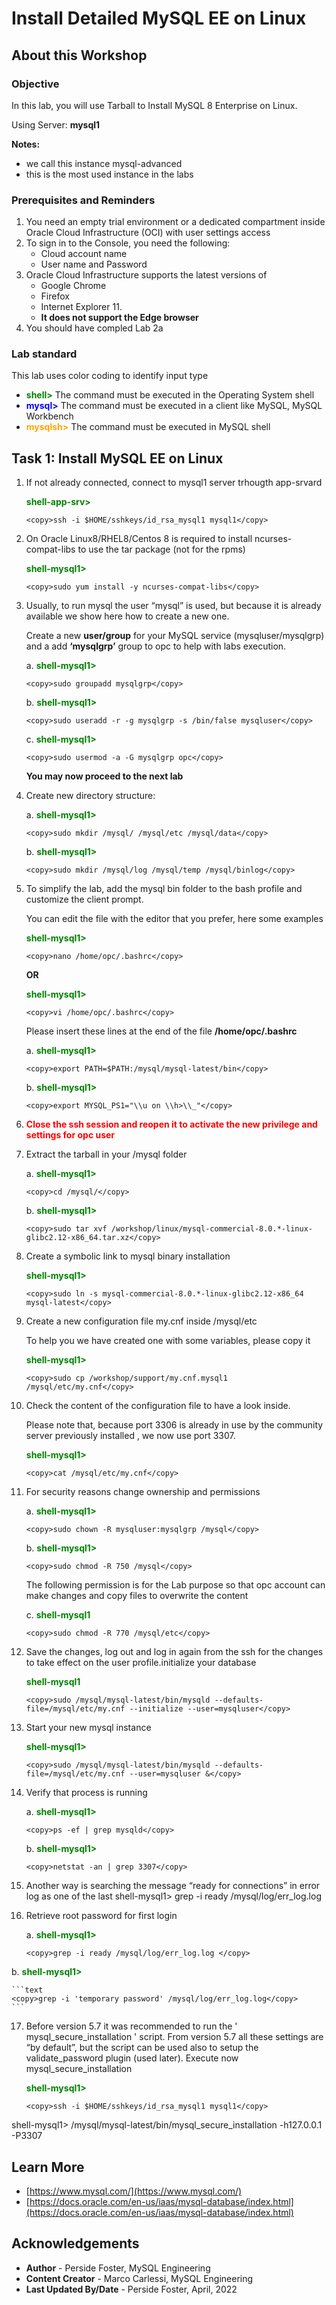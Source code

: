 # Install Detailed MySQL EE on Linux

## About this Workshop

### Objective

In this lab, you will use Tarball to Install MySQL 8 Enterprise on Linux.

Using Server: **mysql1**

**Notes:**

* we call this instance mysql-advanced
* this is the most used instance in the labs

### Prerequisites and Reminders

1. You need an empty trial environment or a dedicated compartment inside Oracle Cloud Infrastructure (OCI) with user settings access
2. To sign in to the Console, you need the following:
    * Cloud account name
    * User name and Password
3. Oracle Cloud Infrastructure supports the latest versions of
    * Google Chrome
    * Firefox
    * Internet Explorer 11.
    * **It does not support the Edge browser**
4. You should have compled Lab 2a

### Lab standard

This lab uses color coding to identify input type

* **<span style="color:green">shell></span>** The command must be executed in the Operating System shell
* **<span style="color:blue">mysql></span>** The command must be executed in a client like MySQL, MySQL Workbench
* **<span style="color:orange">mysqlsh></span>** The command must be executed in MySQL shell

## Task 1:  Install MySQL EE on Linux

1. If not already connected, connect to mysql1 server trhougth app-srvard

    **<span style="color:green">shell-app-srv></span>**

    ```text
    <copy>ssh -i $HOME/sshkeys/id_rsa_mysql1 mysql1</copy>
    ```

2. On Oracle Linux8/RHEL8/Centos 8 is required to install ncurses-compat-libs to use the tar package (not for the rpms)

    **<span style="color:green">shell-mysql1></span>**

    ```text
    <copy>sudo yum install -y ncurses-compat-libs</copy>
    ```

3. Usually, to run mysql the user “mysql” is used, but because it is already available we show here how  to create a new one.

    Create a new **user/group** for your MySQL service (mysqluser/mysqlgrp) and a add **‘mysqlgrp’** group to opc to help with labs execution.

    a. **<span style="color:green">shell-mysql1></span>**

    ```text
    <copy>sudo groupadd mysqlgrp</copy>
    ```

    b. **<span style="color:green">shell-mysql1></span>**

    ```text
    <copy>sudo useradd -r -g mysqlgrp -s /bin/false mysqluser</copy>
    ```

    c. **<span style="color:green">shell-mysql1></span>**

    ```text
    <copy>sudo usermod -a -G mysqlgrp opc</copy>
    ```

    **You may now proceed to the next lab**

4. Create new directory structure:

    a. **<span style="color:green">shell-mysql1></span>**

    ```text
    <copy>sudo mkdir /mysql/ /mysql/etc /mysql/data</copy>
    ```

    b. **<span style="color:green">shell-mysql1></span>**

    ```text
    <copy>sudo mkdir /mysql/log /mysql/temp /mysql/binlog</copy>
    ```

5. To simplify the lab, add the mysql bin folder to the bash profile and customize the client prompt.

    You can edit the file with the editor that you prefer, here some examples

    **<span style="color:green">shell-mysql1></span>**

    ```text
    <copy>nano /home/opc/.bashrc</copy>
    ```

    **OR**

    **<span style="color:green">shell-mysql1></span>**

    ```text
    <copy>vi /home/opc/.bashrc</copy>
    ```

    Please insert these lines at the end of the file **/home/opc/.bashrc**

    a. **<span style="color:green">shell-mysql1></span>**

    ```text
    <copy>export PATH=$PATH:/mysql/mysql-latest/bin</copy>
    ```

    b. **<span style="color:green">shell-mysql1></span>**

    ```text
    <copy>export MYSQL_PS1="\\u on \\h>\\_"</copy>
    ```

6. **<span style="color:red">Close the ssh session and reopen it to activate the new
privilege and settings for opc user</span>**

7. Extract the tarball in your /mysql folder

    a. **<span style="color:green">shell-mysql1></span>**

    ```text
    <copy>cd /mysql/</copy>
    ```

    b. **<span style="color:green">shell-mysql1></span>**

    ```text
    <copy>sudo tar xvf /workshop/linux/mysql-commercial-8.0.*-linux-glibc2.12-x86_64.tar.xz</copy>
    ```

8. Create a symbolic link to mysql binary installation

    **<span style="color:green">shell-mysql1></span>**

    ```text
    <copy>sudo ln -s mysql-commercial-8.0.*-linux-glibc2.12-x86_64 mysql-latest</copy>
    ```

9. Create a new configuration file my.cnf inside /mysql/etc

    To help you we have created one with some variables, please copy it

    **<span style="color:green">shell-mysql1></span>**

    ```text
    <copy>sudo cp /workshop/support/my.cnf.mysql1 /mysql/etc/my.cnf</copy>
    ```

10. Check the content of the configuration file to have a look inside.

    Please note that, because port 3306 is already in use by the community server previously installed , we  now use port 3307.

    **<span style="color:green">shell-mysql1></span>**

    ```text
    <copy>cat /mysql/etc/my.cnf</copy>
    ```

11. For security reasons change ownership and permissions

    a. **<span style="color:green">shell-mysql1></span>**

    ```text
    <copy>sudo chown -R mysqluser:mysqlgrp /mysql</copy>
    ```

    b. **<span style="color:green">shell-mysql1></span>**

    ```text
    <copy>sudo chmod -R 750 /mysql</copy>
    ```

    The following permission is for the Lab purpose so that opc account can make changes and copy files to overwrite the content

    c. **<span style="color:green">shell-mysql1</span>**

    ```text
    <copy>sudo chmod -R 770 /mysql/etc</copy>
    ```

12. Save the changes, log out and log in again from the ssh for the changes to take effect on the user profile.initialize your database

    **<span style="color:green">shell-mysql1</span>**

    ```text
    <copy>sudo /mysql/mysql-latest/bin/mysqld --defaults-file=/mysql/etc/my.cnf --initialize --user=mysqluser</copy>
    ```

13. Start your new mysql instance

    **<span style="color:green">shell-mysql1></span>**

    ```text
    <copy>sudo /mysql/mysql-latest/bin/mysqld --defaults-file=/mysql/etc/my.cnf --user=mysqluser &</copy>
    ```

14. Verify that process is running

    a. **<span style="color:green">shell-mysql1></span>**

    ```text
    <copy>ps -ef | grep mysqld</copy>
    ```

    b. **<span style="color:green">shell-mysql1></span>**

    ```text
    <copy>netstat -an | grep 3307</copy>
     ```

15. Another way is searching the message “ready for connections” in error log as one of the last
shell-mysql1> grep -i ready /mysql/log/err_log.log

16. Retrieve root password for first login

    a. **<span style="color:green">shell-mysql1></span>**

    ```text
    <copy>grep -i ready /mysql/log/err_log.log </copy>
    ```

   b. **<span style="color:green">shell-mysql1></span>**

    ```text
    <copy>grep -i 'temporary password' /mysql/log/err_log.log</copy>
    ```

17. Before version 5.7 it was recommended to run the ' mysql_secure_installation ' script. From version 5.7 all these settings are “by default”, but the script can be used also to setup the validate_password plugin (used later). Execute now mysql_secure_installation

    **<span style="color:green">shell-mysql1></span>**

    ```text
    <copy>ssh -i $HOME/sshkeys/id_rsa_mysql1 mysql1</copy>

shell-mysql1> /mysql/mysql-latest/bin/mysql_secure_installation -h127.0.0.1 -P3307

## Learn More

* [https://www.mysql.com/](https://www.mysql.com/)
* [https://docs.oracle.com/en-us/iaas/mysql-database/index.html](https://docs.oracle.com/en-us/iaas/mysql-database/index.html)

## Acknowledgements

* **Author** - Perside Foster, MySQL Engineering
* **Content Creator** -  Marco Carlessi, MySQL Engineering
* **Last Updated By/Date** - Perside Foster, April, 2022
